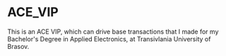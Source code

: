 # ACE_VIP
This is an ACE VIP, which can drive base transactions that I made for my Bachelor's Degree in Applied Electronics, at Transivlania University of Brasov.

